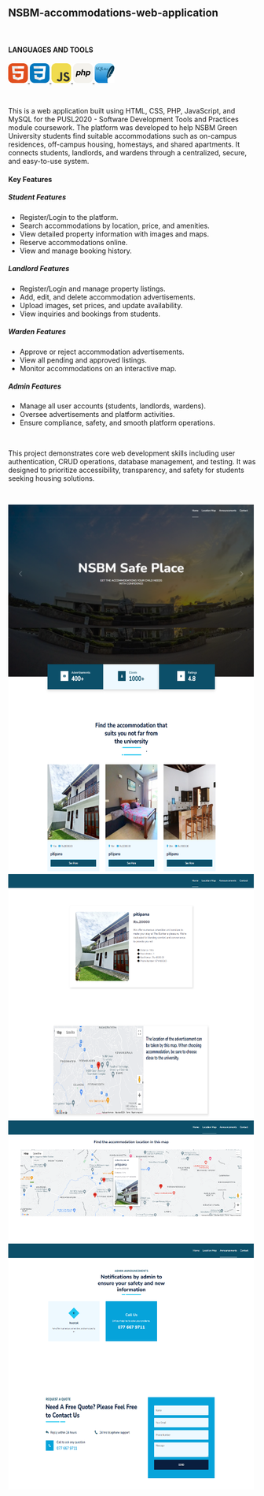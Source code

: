 <h2 align="left">NSBM-accommodations-web-application</h2><br/>

<h4 align="left">LANGUAGES AND TOOLS </h4>
<p align="left"> 
<a href="https://www.w3.org/html/" target="_blank" rel="noreferrer"> <img src="Readme_img/HTML.svg" alt="html5" width="40" height="40"/> </a>
<a href="https://www.w3schools.com/css/" target="_blank" rel="noreferrer"> <img src="Readme_img/CSS.svg" alt="css3" width="40" height="40"/> </a>
<a href="https://developer.mozilla.org/en-US/docs/Web/JavaScript" target="_blank" rel="noreferrer"> <img src="Readme_img/JavaScript.svg" alt="javascript" width="40" height="40"/> </a>
<a href="https://www.php.net/" target="_blank" rel="noreferrer"> <img src="Readme_img/PHP-Light.svg" alt="php" width="40" height="40"/> </a>
<a href="https://www.mysql.com/" target="_blank" rel="noreferrer"> <img src="Readme_img/SQLite.svg" alt="mysql" width="40" height="40"/> </a>
</p><br/>

<p align="left">
This is a web application built using HTML, CSS, PHP, JavaScript, and MySQL for the PUSL2020 - Software Development Tools and Practices module coursework. 
The platform was developed to help NSBM Green University students find suitable accommodations such as on-campus residences, off-campus housing, homestays, and shared apartments. 
It connects students, landlords, and wardens through a centralized, secure, and easy-to-use system.
</p>

<h4 align="left">Key Features </h4>

<h5 align="left">Student Features </h5>
<ul align="left">
  <li>Register/Login to the platform.</li>
  <li>Search accommodations by location, price, and amenities.</li>
  <li>View detailed property information with images and maps.</li>
  <li>Reserve accommodations online.</li>
  <li>View and manage booking history.</li>
</ul>

<h5 align="left">Landlord Features </h5>
<ul align="left">
  <li>Register/Login and manage property listings.</li>
  <li>Add, edit, and delete accommodation advertisements.</li>
  <li>Upload images, set prices, and update availability.</li>
  <li>View inquiries and bookings from students.</li>
</ul>

<h5 align="left">Warden Features </h5>
<ul align="left">
  <li>Approve or reject accommodation advertisements.</li>
  <li>View all pending and approved listings.</li>
  <li>Monitor accommodations on an interactive map.</li>
</ul>

<h5 align="left">Admin Features </h5>
<ul align="left">
  <li>Manage all user accounts (students, landlords, wardens).</li>
  <li>Oversee advertisements and platform activities.</li>
  <li>Ensure compliance, safety, and smooth platform operations.</li>
</ul>

<br/>

<p align="left">
This project demonstrates core web development skills including user authentication, CRUD operations, database management, and testing. 
It was designed to prioritize accessibility, transparency, and safety for students seeking housing solutions.
</p><br/>

<img src="Readme_img/ss_1.png" alt="ss" width="500" height="250"  align="left"/><br/>
<img src="Readme_img/ss_2.png" alt="ss" width="500" height="250"  align="left"/><br/>
<img src="Readme_img/ss_3.png" alt="ss" width="500" height="250"  align="left"/><br/>
<img src="Readme_img/ss_4.png" alt="ss" width="500" height="250"  align="left"/><br/>
<img src="Readme_img/ss_5.png" alt="ss" width="500" height="250"  align="left"/><br/>
<img src="Readme_img/ss_6.png" alt="ss" width="500" height="250"  align="left"/><br/>
<img src="Readme_img/ss_7.png" alt="ss" width="500" height="250"  align="left"/><br/>
<img src="Readme_img/ss_8.png" alt="ss" width="500" height="250"  align="left"/>
